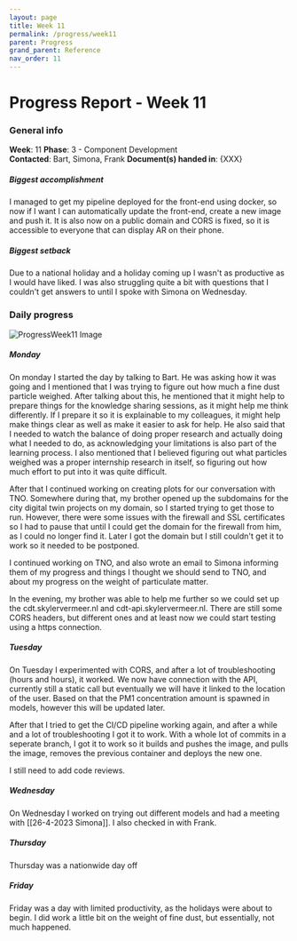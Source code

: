 ```yaml
---
layout: page
title: Week 11
permalink: /progress/week11
parent: Progress
grand_parent: Reference
nav_order: 11
---
```

# Progress Report - Week 11

### General info
**Week**: 11
**Phase**: 3 - Component Development  
**Contacted**: Bart, Simona, Frank
**Document(s) handed in**: {XXX}  

##### Biggest accomplishment
I managed to get my pipeline deployed for the front-end using docker, so now if I want I can automatically update the front-end, create a new image and push it. It is also now on a public domain and CORS is fixed, so it is accessible to everyone that can display AR on their phone.

##### Biggest setback
Due to a national holiday and a holiday coming up I wasn't as productive as I would have liked. I was also struggling quite a bit with questions that I couldn't get answers to until I spoke with Simona on Wednesday.

### Daily progress
![ProgressWeek11 Image](/assets/Week11-progress.png)

##### Monday
On monday I started the day by talking to Bart. He was asking how it was going and I mentioned that I was trying to figure out how much a fine dust particle weighed. After talking about this, he mentioned that it might help to prepare things for the knowledge sharing sessions, as it might help me think differently. If I prepare it so it is explainable to my colleagues, it might help make things clear as well as make it easier to ask for help. He also said that I needed to watch the balance of doing proper research and actually doing what I needed to do, as acknowledging your limitations is also part of the learning process. I also mentioned that I believed figuring out what particles weighed was a proper internship research in itself, so figuring out how much effort to put into it was quite difficult. 

After that I continued working on creating plots for our conversation with TNO. Somewhere during that, my brother opened up the subdomains for the city digital twin projects on my domain, so I started trying to get those to run. However, there were some issues with the firewall and SSL certificates so I had to pause that until I could get the domain for the firewall from him, as I could no longer find it. Later I got the domain but I still couldn't get it to work so it needed to be postponed.

I continued working on TNO, and also wrote an email to Simona informing them of my progress and things I thought we should send to TNO, and about my progress on the weight of particulate matter.

In the evening, my brother was able to help me further so we could set up the cdt.skylervermeer.nl and cdt-api.skylervermeer.nl. There are still some CORS headers, but different ones and at least now we could start testing using a https connection.

##### Tuesday
On Tuesday I experimented with CORS, and after a lot of troubleshooting (hours and hours), it worked. We now have connection with the API, currently still a static call but eventually we will have it linked to the location of the user. Based on that the PM1 concentration amount is spawned in models, however this will be updated later.

After that I tried to get the CI/CD pipeline working again, and after a while and a lot of troubleshooting I got it to work. With a whole lot of commits in a seperate branch, I got it to work so it builds and pushes the image, and pulls the image, removes the previous container and deploys the new one.

I still need to add code reviews.

##### Wednesday
On Wednesday I worked on trying out different models and had a meeting with [[26-4-2023 Simona]]. I also checked in with Frank.

##### Thursday
Thursday was a nationwide day off

##### Friday
Friday was a day with limited productivity, as the holidays were about to begin. I did work a little bit on the weight of fine dust, but essentially, not much happened.
